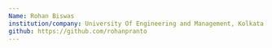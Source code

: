 ```yaml
---
Name: Rohan Biswas
institution/company: University Of Engineering and Management, Kolkata
github: https://github.com/rohanpranto
---
```

